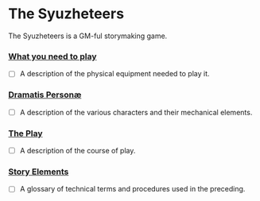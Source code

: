 The Syuzheteers
===============

The Syuzheteers is a GM-ful storymaking game.

### [What you need to play](./what_you_need.md)
- [ ] A description of the physical equipment needed to play it.
### [Dramatis Personæ](./dramatis_personae.md)
- [ ] A description of the various characters and their mechanical elements.
### [The Play](./the_play.md)
- [ ] A description of the course of play.
### [Story Elements](./glossary.md)
- [ ] A glossary of technical terms and procedures used in the preceding.
